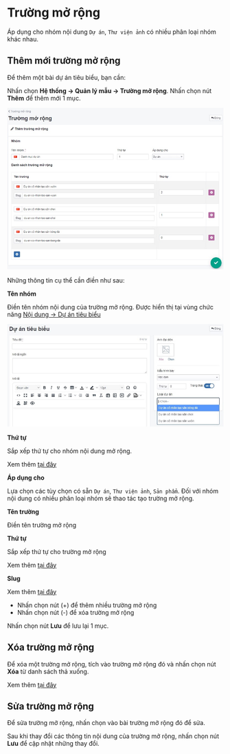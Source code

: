 # Trường mở rộng

Áp dụng cho nhóm nội dung `Dự án`, `Thư viện ảnh` có nhiều phân loại nhóm khác nhau.

## Thêm mới trường mở rộng

Để thêm một bài dự án tiêu biểu, bạn cần:

Nhấn chọn **Hệ thống -> Quản lý mẫu -> Trường mở rộng**. Nhấn chọn nút **Thêm** để thêm mới 1 mục.

![truong-mo-rong.jpg](img/truong-mo-rong.jpg)

Những thông tin cụ thể cần điền như sau:

**Tên nhóm**

Điền tên nhóm nội dung của trường mở rộng. Được hiển thị tại vùng chức năng [Nội dung -> Dự án tiêu biểu](https://mkmate.osd.vn/docs/catalog/portforlio)

![truong-mo-rong-1.jpg](img/truong-mo-rong-1.jpg)

**Thứ tự**

Sắp xếp thứ tự cho nhóm nội dung mở rộng.

Xem thêm [tại đây](https://mkmate.osd.vn/docs/common/logic#th%E1%BB%A9-t%E1%BB%B1-s%E1%BA%AFp-x%E1%BA%BFp-l%C3%A0-s%E1%BB%91-ch%E1%BB%89-%C4%91%E1%BB%8Bnh)

**Áp dụng cho**

Lựa chọn các tùy chọn có sẵn `Dự án`, `Thư viện ảnh`, `Sản phẩm`. Đối với nhóm nội dung có nhiều phân loại nhóm sẽ thao tác tạo trường mở rộng.

**Tên trường**

Điền tên trường mở rộng

**Thứ tự**

Sắp xếp thứ tự cho trường mở rộng

Xem thêm [tại đây](https://mkmate.osd.vn/docs/common/logic#th%E1%BB%A9-t%E1%BB%B1-s%E1%BA%AFp-x%E1%BA%BFp-l%C3%A0-s%E1%BB%91-ch%E1%BB%89-%C4%91%E1%BB%8Bnh)

**Slug**

Xem thêm [tại đây](https://mkmate.osd.vn/docs/seo/serp#slug-url-th%C3%A2n-thi%E1%BB%87n)

- Nhấn chọn nút (+) để thêm nhiều trường mở rộng
- Nhấn chọn nút (-) để xóa trường mở rộng

Nhấn chọn nút **Lưu** để lưu lại 1 mục.

## Xóa trường mở rộng

Để xóa một trường mở rộng, tích vào trường mở rộng đó và nhấn chọn nút **Xóa** từ danh sách thả xuống.

Xem thêm [tại đây](https://mkmate.osd.vn/docs/common/logic#x%C3%B3a-c%C3%A1c-m%E1%BB%A5c-c%C3%A1c-th%C3%A0nh-ph%E1%BA%A7n-th%C3%B4ng-tin)

## Sửa trường mở rộng

Để sửa trường mở rộng, nhấn chọn vào bài trường mở rộng đó để sửa.

Sau khi thay đổi các thông tin nội dung của trường mở rộng, nhấn chọn nút **Lưu** để cập nhật những thay đổi.

